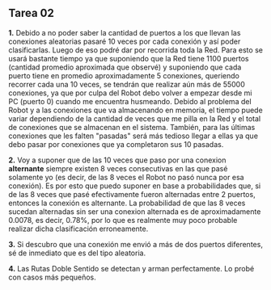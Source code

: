 ﻿## Tarea 02

**1.** Debido a no poder saber la cantidad de puertos a los que llevan las conexiones aleatorias
pasaré 10 veces por cada conexión y así poder clasificarlas. Luego de eso podré dar por recorrida toda la Red.
Para esto se usará bastante tiempo ya que suponiendo que la Red tiene 1100 puertos (cantidad 
promedio aproximada que observé) y suponiendo que cada puerto tiene en promedio aproximadamente
5 conexiones, queriendo recorrer cada una 10 veces, se tendrán que realizar aún más de 55000 conexiones, 
ya que por culpa del Robot debo volver a empezar desde mi PC (puerto 0) cuando me encuentra husmeando.
Debido al problema del Robot y a las conexiones que va almacenando en memoria,
el tiempo puede variar dependiendo de la cantidad de veces que me pilla en la Red y el total de
conexiones que se almacenan en el sistema. También, para las últimas conexiones que les falten "pasadas" 
será más tedioso llegar a ellas ya que debo pasar por conexiones que ya completaron sus 10 pasadas.

**2.** Voy a suponer que de las 10 veces que paso por una conexion **alternante** siempre
existen 8 veces consecutivas en las que pasé solamente yo (es decir, de las 8 veces
el Robot no pasó nunca por esa conexión). Es por esto que puedo suponer en base a probabilidades que,
si de las 8 veces que pasé efectivamente fueron alternadas entre 2 puertos, entonces la conexión 
es alternante. La probabilidad de que las 8 veces sucedan alternadas sin ser una conexion
alternada es de aproximadamente 0.0078, es decir, 0.78%, por lo que es realmente muy poco probable 
realizar dicha clasificación erroneamente.

**3.** Si descubro que una conexión me envió a más de dos puertos diferentes, sé de
inmediato que es del tipo aleatoria.


**4.** Las Rutas Doble Sentido se detectan y arman perfectamente. Lo probé con casos más pequeños.